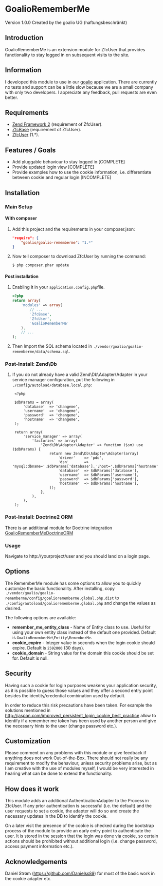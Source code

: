 GoalioRememberMe
================

Version 1.0.0 Created by the goalio UG (haftungsbeschränkt)

Introduction
------------

GoalioRememberMe is an extension module for ZfcUser that provides functionality to
stay logged in on subsequent visits to the site.

Information
-----------
I developed this module to use in our [goalio](http://www.goalio.de) application. There are currently no tests and support
can be a little slow because we are a small company with only two developers. I appreciate any feedback, pull requests are even better.


Requirements
------------

* [Zend Framework 2](https://github.com/zendframework/zf2) (requirement of ZfcUser).
* [ZfcBase](https://github.com/ZF-Commons/ZfcBase) (requirement of ZfcUser).
* [ZfcUser](https://github.com/ZF-Commons/ZfcUser) (1.*).

Features / Goals
----------------

* Add pluggable behaviour to stay logged in [COMPLETE]
* Provide updated login view [COMPLETE]
* Provide examples how to use the cookie information, i.e. differentiate between cookie and regular login [INCOMPLETE]

Installation
------------

### Main Setup

#### With composer

1. Add this project and the requirements in your composer.json:

    ```json
    "require": {
        "goalio/goalio-rememberme": "1.*"
    }
    ```

2. Now tell composer to download ZfcUser by running the command:

    ```bash
    $ php composer.phar update
    ```

#### Post installation

1. Enabling it in your `application.config.php`file.

    ```php
    <?php
    return array(
        'modules' => array(
            // ...
            'ZfcBase',
            'ZfcUser',
            'GoalioRememberMe'
        ),
        // ...
    );
    ```

2. Then Import the SQL schema located in `./vendor/goalio/goalio-rememberme/data/schema.sql`.

### Post-Install: Zend\Db

1. If you do not already have a valid Zend\Db\Adapter\Adapter in your service
   manager configuration, put the following in `./config/autoload/database.local.php`:

        <?php

        $dbParams = array(
            'database'  => 'changeme',
            'username'  => 'changeme',
            'password'  => 'changeme',
            'hostname'  => 'changeme',
        );

        return array(
            'service_manager' => array(
                'factories' => array(
                    'Zend\Db\Adapter\Adapter' => function ($sm) use ($dbParams) {
                        return new Zend\Db\Adapter\Adapter(array(
                            'driver'    => 'pdo',
                            'dsn'       => 'mysql:dbname='.$dbParams['database'].';host='.$dbParams['hostname'],
                            'database'  => $dbParams['database'],
                            'username'  => $dbParams['username'],
                            'password'  => $dbParams['password'],
                            'hostname'  => $dbParams['hostname'],
                        ));
                    },
                ),
            ),
        );

### Post-Install: Doctrine2 ORM
There is an additional module for Doctrine integration [GoalioRememberMeDoctrineORM](https://github.com/goalio/GoalioRememberMeDoctrineORM)

### Usage

Navigate to http://yourproject/user and you should land on a login page.

Options
-------

The RememberMe module has some options to allow you to quickly customize the basic
functionality. After installing, copy
`./vendor/goalio/goalio-rememberme/config/goaliorememberme.global.php.dist` to
`./config/autoload/goaliorememberme.global.php` and change the values as desired.

The following options are available:

- **remember_me_entity_class** - Name of Entity class to use. Useful for using your own
  entity class instead of the default one provided. Default is
  `GoalioRememberMe\Entity\RememberMe`.
- **cookie_expire** - Integer value in seconds when the login cookie should expire.
  Default is `2592000` (30 days).
- **cookie_domain** - String value for the domain this cookie should be set for.
  Default is null.

Security
--------

Having such a cookie for login purposes weakens your application security, as it is possible to
guess those values and they offer a second entry point besides the identity/credential combination
used by default.

In order to reduce this risk precautions have been taken. For example the solutions mentioned in
http://jaspan.com/improved_persistent_login_cookie_best_practice allow to identify if a remember me
token has been used by another person and give the necessary hints to the user (change password etc.).

Customization
-------------

Please comment on any problems with this module or give feedback if anything does not work
Out-of-the-Box. There should not really be any requirement to modify the behaviour, unless
security problems arise, but as I am creative with the use of modules myself, I would be very
interested in hearing what can be done to extend the functionality.

How does it work
----------------

This module adds an additional AuthenticationAdapter to the Process in ZfcUser. If any prior
authentication is successful (i.e. the default) and the user requests to set a cookie, the
adapter will do so and create the necessary updates in the DB to identify the cookie.

On a later visit the presence of the cookie is checked during the bootstrap process of the
module to provide an early entry point to authenticate the user. It is stored in the session
that the login was done via cookie, so certain actions should be prohibited without additional
login (i.e. change password, access payment information etc.).

Acknowledgements
----------------
Daniel Strøm (https://github.com/Danielss89)
for most of the basic work in the cookie adapter etc.
